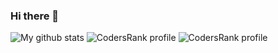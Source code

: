 ### Hi there 👋

<!--
**felubra/felubra** is a ✨ _special_ ✨ repository because its `README.md` (this file) appears on your GitHub profile.

- 🔭 I’m currently working on ...
- 🌱 I’m currently learning ...
- 👯 I’m looking to collaborate on ...
- 🤔 I’m looking for help with ...
- 💬 Ask me about ...
- 📫 How to reach me: ...
- 😄 Pronouns: ...
- ⚡ Fun fact: ...
-->
![My github stats](https://github-readme-stats.vercel.app/api?username=felubra&count_private=true&show_icons=true)
![CodersRank profile](https://cr-skills-chart-widget.azurewebsites.net/api/api?username=felubra&branding=false)
![CodersRank profile](https://cr-ss-service.azurewebsites.net/api/ScreenShot?widget=summary&username=felubra&show-avatar=false&show-header=false&branding=false)
